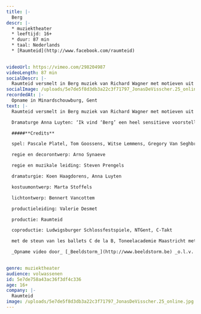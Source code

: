 ```yaml
---
title: |-
  Berg
descr: |-
  * muziektheater
  * leeftijd: 16+
  * duur: 87 min
  * taal: Nederlands
  * [Raumteid](http://www.facebook.com/raumteid)

  ‍
videoUrl: https://vimeo.com/298204987
videoLength: 87 min
socialDescr: |-
  Raumteid versmelt in Berg muziek van Richard Wagner met motieven uit 'De Toverberg' van Thomas Mann. Op scène zien we vier mensen die samen een berglandschap opbouwen. Als ze daarna elk apart een moment van verstilling opzoeken, lijkt de berg op steeds weer andere manieren terug te spreken.Dramaturge Anna Luyten: ‘Ik vind ‘Berg’ een heel sensitieve voorstelling, die vraagt om al je zintuigen open te zetten. Je duikt niet onder in een bad van sensaties , maar je komt op een langzamere manier terecht in een meer vervullende zintuiglijkheid. Het is een onderzoek naar hoe je met zowel eigentijdse als nostalgische middelen thema’s als wandelen, nostalgie en verdwalen in elkaars gedachten op scène kan zetten.’
socialImage: /uploads/5e7de5f8d3db3a22c3f71797_JonasDeVisscher.25_online.jpg
recordedAt: |-
  Opname in Minardschouwburg, Gent
text: |-
  Raumteid versmelt in Berg muziek van Richard Wagner met motieven uit 'De Toverberg' van Thomas Mann. Op scène zien we vier mensen die samen een berglandschap opbouwen. Als ze daarna elk apart een moment van verstilling opzoeken, lijkt de berg op steeds weer andere manieren terug te spreken.

  Dramaturge Anna Luyten: ‘Ik vind ‘Berg’ een heel sensitieve voorstelling, die vraagt om al je zintuigen open te zetten. Je duikt niet onder in een bad van sensaties , maar je komt op een langzamere manier terecht in een meer vervullende zintuiglijkheid. Het is een onderzoek naar hoe je met zowel eigentijdse als nostalgische middelen thema’s als wandelen, nostalgie en verdwalen in elkaars gedachten op scène kan zetten.’

  #####**Credits**

  spel: Pascale Platel, Tom Goossens, Witse Lemmens, Gregory Van Seghbroeck

  regie en decorontwerp: Arno Synaeve

  regie en muzikale leiding: Steven Prengels

  dramaturgie: Koen Haagdorens, Anna Luyten

  kostuumontwerp: Marta Stoffels

  lichtontwerp: Bennert Vancottem

  productieleiding: Valerie Desmet

  productie: Raumteid

  coproductie: Ludwigsburger Schlossfestspiele, NTGent, C-Takt

  met de steun van les ballets C de la B, Toneelacademie Maastricht met dank aan Bart Van Den Eynde, Eva Line De Boer, Christophe Aussems, Merel Denie, Ludy Graffelman, Rosa Vrij, Anne De Loos, Simon Van Parys, Annemie Marchand, Kopergietery, alle medewerkers van de Minardschouwburg en les ballets C de la B,decoratelier NTGent, Hanssens Hout

  _Opname video door_ [_Beeldstorm_](http://www.beeldstorm.be) _o.l.v. Jan Bosteels_  

  ‍
genre: muziektheater
audience: volwassenen
id: 5e7de758a43ac36f3df4c336
age: 16+
company: |-
  Raumteid
image: /uploads/5e7de5f8d3db3a22c3f71797_JonasDeVisscher.25_online.jpg
---
```

